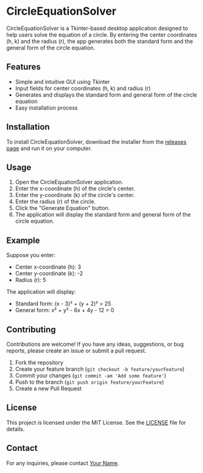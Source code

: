 # CircleEquationSolver

CircleEquationSolver is a Tkinter-based desktop application designed to help users solve the equation of a circle. By entering the center coordinates (h, k) and the radius (r), the app generates both the standard form and the general form of the circle equation.

## Features

- Simple and intuitive GUI using Tkinter
- Input fields for center coordinates (h, k) and radius (r)
- Generates and displays the standard form and general form of the circle equation
- Easy installation process

## Installation

To install CircleEquationSolver, download the installer from the [releases page](https://github.com/yourusername/CircleEquationSolver/releases) and run it on your computer.

## Usage

1. Open the CircleEquationSolver application.
2. Enter the x-coordinate (h) of the circle's center.
3. Enter the y-coordinate (k) of the circle's center.
4. Enter the radius (r) of the circle.
5. Click the "Generate Equation" button.
6. The application will display the standard form and general form of the circle equation.

## Example

Suppose you enter:
- Center x-coordinate (h): 3
- Center y-coordinate (k): -2
- Radius (r): 5

The application will display:
- Standard form: (x - 3)² + (y + 2)² = 25
- General form: x² + y² - 6x + 4y - 12 = 0

## Contributing

Contributions are welcome! If you have any ideas, suggestions, or bug reports, please create an issue or submit a pull request.

1. Fork the repository
2. Create your feature branch (`git checkout -b feature/yourFeature`)
3. Commit your changes (`git commit -am 'Add some feature'`)
4. Push to the branch (`git push origin feature/yourFeature`)
5. Create a new Pull Request

## License

This project is licensed under the MIT License. See the [LICENSE](LICENSE) file for details.

## Contact

For any inquiries, please contact [Your Name](mailto:your.email@example.com).


